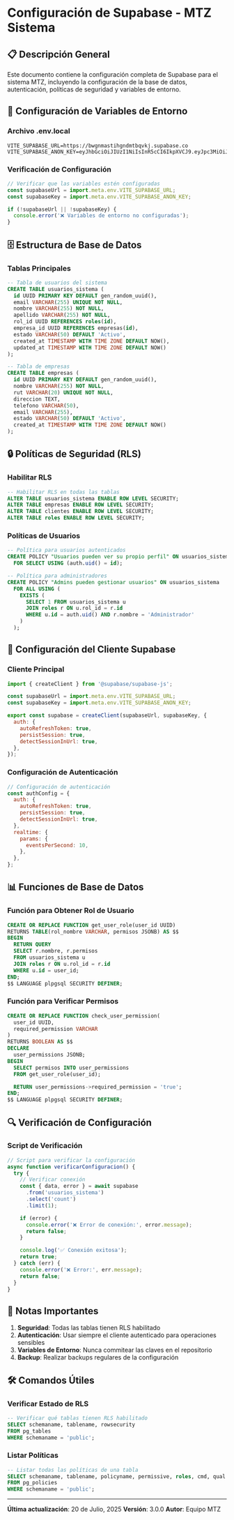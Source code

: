 # Configuración de Supabase - MTZ Sistema

## 📋 Descripción General

Este documento contiene la configuración completa de Supabase para el sistema MTZ, incluyendo la configuración de la base de datos, autenticación, políticas de seguridad y variables de entorno.

## 🔧 Configuración de Variables de Entorno

### Archivo .env.local

```env
VITE_SUPABASE_URL=https://bwgnmastihgndmtbqvkj.supabase.co
VITE_SUPABASE_ANON_KEY=eyJhbGciOiJIUzI1NiIsInR5cCI6IkpXVCJ9.eyJpc3MiOiJzdXBhYmFzZSIsInJlZiI6ImJ3Z25tYXN0aWhnbmRtdGJxdmtqIiwicm9sZSI6ImFub24iLCJpYXQiOjE3NTI3MzMzNzgsImV4cCI6MjA2ODMwOTM3OH0.ZTOHO8HXeDrsmBomYXX516Leq9Wdd
```

### Verificación de Configuración

```javascript
// Verificar que las variables estén configuradas
const supabaseUrl = import.meta.env.VITE_SUPABASE_URL;
const supabaseKey = import.meta.env.VITE_SUPABASE_ANON_KEY;

if (!supabaseUrl || !supabaseKey) {
  console.error('❌ Variables de entorno no configuradas');
}
```

## 🗄️ Estructura de Base de Datos

### Tablas Principales

```sql
-- Tabla de usuarios del sistema
CREATE TABLE usuarios_sistema (
  id UUID PRIMARY KEY DEFAULT gen_random_uuid(),
  email VARCHAR(255) UNIQUE NOT NULL,
  nombre VARCHAR(255) NOT NULL,
  apellido VARCHAR(255) NOT NULL,
  rol_id UUID REFERENCES roles(id),
  empresa_id UUID REFERENCES empresas(id),
  estado VARCHAR(50) DEFAULT 'Activo',
  created_at TIMESTAMP WITH TIME ZONE DEFAULT NOW(),
  updated_at TIMESTAMP WITH TIME ZONE DEFAULT NOW()
);

-- Tabla de empresas
CREATE TABLE empresas (
  id UUID PRIMARY KEY DEFAULT gen_random_uuid(),
  nombre VARCHAR(255) NOT NULL,
  rut VARCHAR(20) UNIQUE NOT NULL,
  direccion TEXT,
  telefono VARCHAR(50),
  email VARCHAR(255),
  estado VARCHAR(50) DEFAULT 'Activo',
  created_at TIMESTAMP WITH TIME ZONE DEFAULT NOW()
);
```

## 🔒 Políticas de Seguridad (RLS)

### Habilitar RLS

```sql
-- Habilitar RLS en todas las tablas
ALTER TABLE usuarios_sistema ENABLE ROW LEVEL SECURITY;
ALTER TABLE empresas ENABLE ROW LEVEL SECURITY;
ALTER TABLE clientes ENABLE ROW LEVEL SECURITY;
ALTER TABLE roles ENABLE ROW LEVEL SECURITY;
```

### Políticas de Usuarios

```sql
-- Política para usuarios autenticados
CREATE POLICY "Usuarios pueden ver su propio perfil" ON usuarios_sistema
  FOR SELECT USING (auth.uid() = id);

-- Política para administradores
CREATE POLICY "Admins pueden gestionar usuarios" ON usuarios_sistema
  FOR ALL USING (
    EXISTS (
      SELECT 1 FROM usuarios_sistema u
      JOIN roles r ON u.rol_id = r.id
      WHERE u.id = auth.uid() AND r.nombre = 'Administrador'
    )
  );
```

## 🚀 Configuración del Cliente Supabase

### Cliente Principal

```javascript
import { createClient } from '@supabase/supabase-js';

const supabaseUrl = import.meta.env.VITE_SUPABASE_URL;
const supabaseKey = import.meta.env.VITE_SUPABASE_ANON_KEY;

export const supabase = createClient(supabaseUrl, supabaseKey, {
  auth: {
    autoRefreshToken: true,
    persistSession: true,
    detectSessionInUrl: true,
  },
});
```

### Configuración de Autenticación

```javascript
// Configuración de autenticación
const authConfig = {
  auth: {
    autoRefreshToken: true,
    persistSession: true,
    detectSessionInUrl: true,
  },
  realtime: {
    params: {
      eventsPerSecond: 10,
    },
  },
};
```

## 📊 Funciones de Base de Datos

### Función para Obtener Rol de Usuario

```sql
CREATE OR REPLACE FUNCTION get_user_role(user_id UUID)
RETURNS TABLE(rol_nombre VARCHAR, permisos JSONB) AS $$
BEGIN
  RETURN QUERY
  SELECT r.nombre, r.permisos
  FROM usuarios_sistema u
  JOIN roles r ON u.rol_id = r.id
  WHERE u.id = user_id;
END;
$$ LANGUAGE plpgsql SECURITY DEFINER;
```

### Función para Verificar Permisos

```sql
CREATE OR REPLACE FUNCTION check_user_permission(
  user_id UUID,
  required_permission VARCHAR
)
RETURNS BOOLEAN AS $$
DECLARE
  user_permissions JSONB;
BEGIN
  SELECT permisos INTO user_permissions
  FROM get_user_role(user_id);

  RETURN user_permissions->required_permission = 'true';
END;
$$ LANGUAGE plpgsql SECURITY DEFINER;
```

## 🔍 Verificación de Configuración

### Script de Verificación

```javascript
// Script para verificar la configuración
async function verificarConfiguracion() {
  try {
    // Verificar conexión
    const { data, error } = await supabase
      .from('usuarios_sistema')
      .select('count')
      .limit(1);

    if (error) {
      console.error('❌ Error de conexión:', error.message);
      return false;
    }

    console.log('✅ Conexión exitosa');
    return true;
  } catch (err) {
    console.error('❌ Error:', err.message);
    return false;
  }
}
```

## 📝 Notas Importantes

1. **Seguridad**: Todas las tablas tienen RLS habilitado
2. **Autenticación**: Usar siempre el cliente autenticado para operaciones sensibles
3. **Variables de Entorno**: Nunca commitear las claves en el repositorio
4. **Backup**: Realizar backups regulares de la configuración

## 🛠️ Comandos Útiles

### Verificar Estado de RLS

```sql
-- Verificar qué tablas tienen RLS habilitado
SELECT schemaname, tablename, rowsecurity
FROM pg_tables
WHERE schemaname = 'public';
```

### Listar Políticas

```sql
-- Listar todas las políticas de una tabla
SELECT schemaname, tablename, policyname, permissive, roles, cmd, qual
FROM pg_policies
WHERE schemaname = 'public';
```

---

**Última actualización**: 20 de Julio, 2025
**Versión**: 3.0.0
**Autor**: Equipo MTZ
